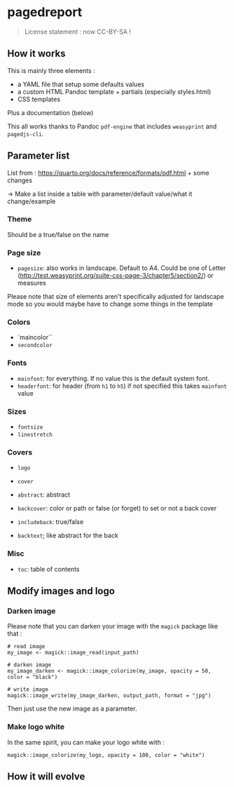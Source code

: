 
# pagedreport

> License statement : now CC-BY-SA !

## How it works

This is mainly three elements :

- a YAML file that setup some defaults values
- a custom HTML Pandoc template + partials (especially styles.html)
- CSS templates

Plus a documentation (below)

This all works thanks to Pandoc `pdf-engine` that includes `weasyprint` and `pagedjs-cli`.

## Parameter list

List from : https://quarto.org/docs/reference/formats/pdf.html + some changes

-> Make a list inside a table with parameter/default value/what it change/example

### Theme

Should be a true/false on the name

### Page size

- `pagesize`: also works in landscape. Default to A4. Could be one of Letter (http://test.weasyprint.org/suite-css-page-3/chapter5/section2/) or measures

Please note that size of elements aren't specifically adjusted for landscape mode so you would maybe have to change some things in the template

### Colors

- `maincolor``
- `secondcolor`

### Fonts

- `mainfont`: for everything. If no value this is the default system font.
- `headerfont`: for header (from `h1` to `h5`) if not specified this takes `mainfont` value


### Sizes

- `fontsize`
- `linestretch`

### Covers

- `logo`
- `cover`
- `abstract`: abstract

- `backcover`: color or path or false (or forget) to set or not a back cover
- `includeback`: true/false
- `backtext`; like abstract for the back

### Misc

- `toc`: table of contents



## Modify images and logo

### Darken image

Please note that you can darken your image with the `magick` package like that :

```
# read image
my_image <- magick::image_read(input_path)

# darken image
my_image_darken <- magick::image_colorize(my_image, opacity = 50, color = "black")

# write image
magick::image_write(my_image_darken, output_path, format = "jpg")
```

Then just use the new image as a parameter.

### Make logo white

In the same spirit, you can make your logo white with :

```
magick::image_colorize(my_logo, opacity = 100, color = "white")
```

## How it will evolve


